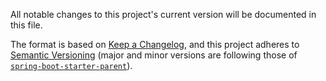 All notable changes to this project's current version will be documented in this file.

The format is based on [Keep a Changelog](https://keepachangelog.com/en/1.0.0/),
and this project adheres to [Semantic Versioning](https://semver.org/spec/v2.0.0.html) (major and
minor versions are following those of [`spring-boot-starter-parent`](https://spring.io/projects/spring-boot)).

